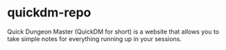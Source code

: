 # quickdm-repo
Quick Dungeon Master (QuickDM for short) is a website that allows you to take simple notes for everything running up in your sessions.
